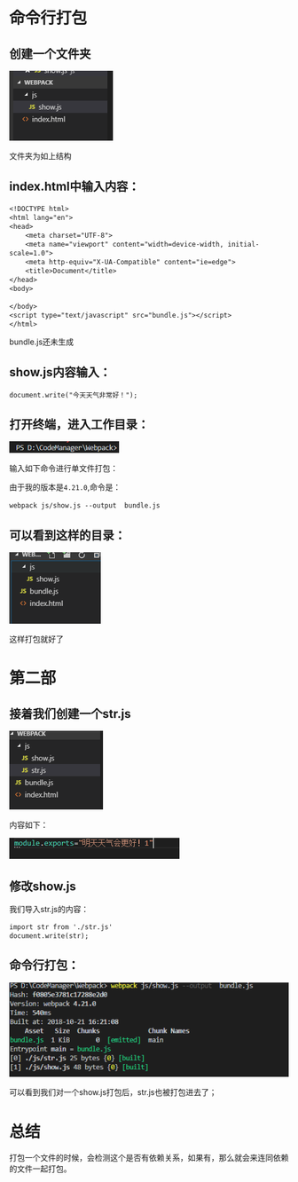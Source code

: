 # 命令行打包

## 创建一个文件夹

![1540109544182](../../CSS/白米饭/assets/1540109544182.png)

文件夹为如上结构

## index.html中输入内容：

```
<!DOCTYPE html>
<html lang="en">
<head>
    <meta charset="UTF-8">
    <meta name="viewport" content="width=device-width, initial-scale=1.0">
    <meta http-equiv="X-UA-Compatible" content="ie=edge">
    <title>Document</title>
</head>
<body>
    
</body>
<script type="text/javascript" src="bundle.js"></script>
</html>
```

bundle.js还未生成

## show.js内容输入：

```
document.write("今天天气非常好！");
```

## 打开终端，进入工作目录：

![1540109665248](../../CSS/白米饭/assets/1540109665248.png)

输入如下命令进行单文件打包：

由于我的版本是`4.21.0`,命令是：

`webpack js/show.js --output  bundle.js`

## 可以看到这样的目录：

![1540109757457](../../CSS/白米饭/assets/1540109757457.png)

这样打包就好了

# 第二部

## 接着我们创建一个str.js

![1540110165695](../../CSS/白米饭/assets/1540110165695.png)

内容如下：

![1540110180274](../../CSS/白米饭/assets/1540110180274.png)

## 修改show.js

我们导入str.js的内容：

```
import str from './str.js'
document.write(str);
```

## 命令行打包：

![1540110260806](../../CSS/白米饭/assets/1540110260806.png)

可以看到我们对一个show.js打包后，str.js也被打包进去了；



# 总结

打包一个文件的时候，会检测这个是否有依赖关系，如果有，那么就会来连同依赖的文件一起打包。